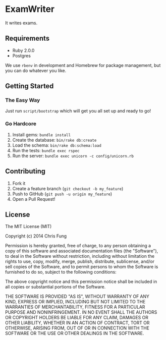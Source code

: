 # ExamWriter

It writes exams.

## Requirements

* Ruby 2.0.0
* Postgres

We use `rbenv` in development and Homebrew for package management, but you can do whatever you like.

## Getting Started

### The Easy Way

Just run `script/bootstrap` which will get you all set up and ready to go!

### Go Hardcore

1. Install gems: `bundle install`
2. Create the database: `bin/rake db:create`
3. Load the schema: `bin/rake db:schema:load`
4. Run the tests: `bundle exec rspec`
5. Run the server: `bundle exec unicorn -c config/unicorn.rb`

## Contributing

1. Fork it
2. Create a feature branch (`git checkout -b my_feature`)
3. Push to GitHub (`git push -u origin my_feature`)
4. Open a Pull Request!

## License

The MIT License (MIT)

Copyright (c) 2014 Chris Fung

Permission is hereby granted, free of charge, to any person obtaining a copy
of this software and associated documentation files (the "Software"), to deal
in the Software without restriction, including without limitation the rights
to use, copy, modify, merge, publish, distribute, sublicense, and/or sell
copies of the Software, and to permit persons to whom the Software is
furnished to do so, subject to the following conditions:

The above copyright notice and this permission notice shall be included in all
copies or substantial portions of the Software.

THE SOFTWARE IS PROVIDED "AS IS", WITHOUT WARRANTY OF ANY KIND, EXPRESS OR
IMPLIED, INCLUDING BUT NOT LIMITED TO THE WARRANTIES OF MERCHANTABILITY,
FITNESS FOR A PARTICULAR PURPOSE AND NONINFRINGEMENT. IN NO EVENT SHALL THE
AUTHORS OR COPYRIGHT HOLDERS BE LIABLE FOR ANY CLAIM, DAMAGES OR OTHER
LIABILITY, WHETHER IN AN ACTION OF CONTRACT, TORT OR OTHERWISE, ARISING FROM,
OUT OF OR IN CONNECTION WITH THE SOFTWARE OR THE USE OR OTHER DEALINGS IN THE
SOFTWARE.

